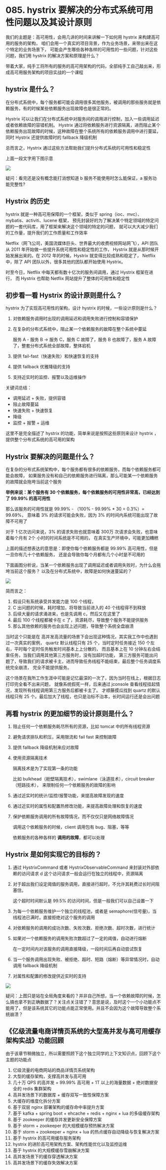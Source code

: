 # 085. hystrix 要解决的分布式系统可用性问题以及其设计原则

我们的主题是：高可用性，会用几讲的时间来讲解一下如何用 hystrix 来构建高可用的服务的架构，
咱们会用一个真实的项目背景，作为业务场景，来带出来在这个特定的业务场景下，
可能会产生哪些各种各样的可用性的一些问题，针对这些问题，我们用 hystrix 的解决方案和原理是什么？

带着大家，纯手工将所有的服务的高可用架构的代码，全部纯手工自己敲出来，形成高可用服务架构的项目实战的一个课程

## hystrix 是什么？
在分布式系统中，每个服务都可能会调用很多其他服务，被调用的那些服务就是依赖服务，有的时候某些依赖服务出现故障也是很正常的。

Hystrix 可以让我们在分布式系统中对服务间的调用进行控制，加入一些调用延迟或者依赖故障的容错机制。
Hystrix 通过将依赖服务进行资源隔离，进而阻止某个依赖服务出现故障的时候，这种故障在整个系统所有的依赖服务调用中进行蔓延，
同时 Hystrix 还提供故障时的 fallback 降级机制

总而言之，Hystrix 通过这些方法帮助我们提升分布式系统的可用性和稳定性

上面一段文字用下图示意

![](https://txxs.github.io/pic/record/cache-pdp/markdown-img-paste-20190529231638719.png)

疑问：看完还是没有概念能打消想知道 b 服务不能使用时怎么能保证，a 服务功能完整性?

## Hystrix 的历史
hystrix 就是一种高可用保障的一个框架，类似于 spring（ioc、mvc）、mybatis、activiti、lucene 框架，
预先封装好的为了解决某个特定领域的特定问题的一套代码库，用了框架来解决这个领域的特定的问题，
就可以大大减少我们的工作量，提升我们的工作质量和工作效率

Netflix（网飞公司，美国流媒体巨头、世界最大的收费视频网站网飞），API 团队从 2011 年开始做一些提升系统可用性和稳定性的工作，
Hystrix 就是从那时候开始发展出来的。在 2012 年的时候，Hystrix 就变得比较成熟和稳定了，
Netflix 中，除了 API 团队以外，很多其他的团队都开始使用 Hystrix。

时至今日，Netflix 中每天都有数十亿次的服务间调用，通过 Hystrix 框架在进行，
而 Hystrix 也帮助 Netflix 网站提升了整体的可用性和稳定性

## 初步看一看 Hystrix 的设计原则是什么？
hystrix 为了实现高可用性的架构，设计 hystrix 的时候，一些设计原则是什么？

1. 对依赖服务调用时出现的调用延迟和调用失败进行控制和容错保护
2. 在复杂的分布式系统中，阻止某一个依赖服务的故障在整个系统中蔓延

    服务 A - 服务 B -> 服务 C，服务 C 故障了，服务 B 也故障了，服务 A 故障了，整套分布式系统全部故障，整体宕机
3. 提供 fail-fast（快速失败）和快速恢复的支持
4. 提供 fallback 优雅降级的支持
5. 支持近实时的监控、报警以及运维操作

关键词总结：

- 调用延迟 + 失败，提供容错
- 阻止故障蔓延
- 快速失败 + 快速恢复
- 降级
- 监控 + 报警 + 运维

这里不是完全描述了 hystrix 的功能，简单来说是按照这些原则来设计 hystrix ，提供整个分布式系统的高可用的架构

## Hystrix 要解决的问题是什么？
在复杂的分布式系统架构中，每个服务都有很多的依赖服务，而每个依赖服务都可能会故障，
如果服务没有和自己的依赖服务进行隔离，那么可能某一个依赖服务的故障就会拖垮当前这个服务

**举例来说：某个服务有 30 个依赖服务，每个依赖服务的可用性非常高，已经达到了 99.99% 的高可用性**

那么该服务的可用性就是 99.99% - （100% - 99.99% * 30 = 0.3%）= 99.69%，
意味着 3% 的请求可能会失败，因为 3% 的时间内系统可能出现了故障不可用了

对于 1 亿次访问来说，3% 的请求失败也就意味着 300万 次请求会失败，也意味着每个月有 2个 小时的时间系统是不可用的，
在真实生产环境中，可能更加糟糕

上面的描述想表达的意思是：即使你每个依赖服务都是 99.99% 高可用性，但是一旦你有几十个依赖服务，
还是会导致你每个月都有几个小时是不可用的

下面画图分析说，当某一个依赖服务出现了调用延迟或者调用失败时，为什么会拖垮当前这个服务？
以及在分布式系统中，故障是如何快速蔓延的？

![](https://txxs.github.io/pic/record/cache-pdp/markdown-img-paste-20190529235104136.png)

简而言之：

1. 假设只有系统承受并发能力是 100 个线程，
2. C 出问题的时候，耗时增加，将导致当前进入的 40 个线程得不到释放
3. 后续大量的请求涌进来，也是先调用 c，然后又在这里了
4. 最后 100 个线程都被卡在 c 了，资源耗尽，导致整个服务不能提供服务
5. 那么其他依赖的服务也会出现上述问题，导致整个系统全盘崩溃

当时这个只能是在 高并发高流量的场景下会出现这种情况，其实我工作中也遇到过一次真实的案例，
quartz 默认线程只有 25 个，当时定时任务接近 150 个左右，平时每个定时任务触发时间基本上上分散的，
而且基本上在 10 分钟左右会结束任务，当我们调用其他第三方服务时，没有加超时功能，
第三方服务可能出问题了，导致我们的请求被卡主，进而导致任务线程不能结束，最后整个任务调度系统完全崩溃，
完全不能提供服务。

这个场景在我所工作生涯中可能是记忆最深的一次了，因为当时在线上，根据日志打印完全看不出来问题，
就像系统假死一样，后来通过 jconsole 查看线程挂起情况，发现所有线程调用第三方服务后都被卡主了。
才顺藤摸瓜找到 quartz 的默认线程只有 25 个。最后加大了线程，也只是治标不治本，长时间运行还是会出问题

## 再看 hystrix 的更加细节的设计原则是什么？

1. 阻止任何一个依赖服务耗尽所有的资源，比如 tomcat 中的所有线程资源
2. 避免请求排队和积压，采用限流和 fail fast 来控制故障
3. 提供 fallback 降级机制来应对故障
4. 使用资源隔离技术

    隔离技术是为了实现第一条的功能

    比如 bulkhead（舱壁隔离技术），swimlane（泳道技术），circuit breaker（短路技术），
    来限制任何一个依赖服务的故障的影响
5. 通过近实时的统计/监控/报警功能，来提高故障发现的速度
6. 通过近实时的属性和配置热修改功能，来提高故障处理和恢复的速度
7. 保护依赖服务调用的所有故障情况，而不仅仅只是网络故障情况

    调用这个依赖服务的时候，client 调用包有 bug、阻塞，等等

    依赖服务的各种各样的 **调用的故障**，都可以处理

## Hystrix 是如何实现它的目标的？

1. 通过 HystrixCommand 或者 HystrixObservableCommand 来封装对外部依赖的访问请求
d
    这个访问请求一般会运行在独立的线程中，资源隔离
2. 对于超出我们设定阈值的服务调用，直接进行超时，不允许其耗费过长时间阻塞住。

    这个超时时间默认是 99.5% 的访问时间，但是一般我们可以自己设置一下
3. 为每一个依赖服务维护一个独立的线程池，或者是 semaphore(信号量)，当线程池已满时，直接拒绝对这个服务的调用
4. 对依赖服务的调用的成功次数、失败次数、拒绝次数、超时次数，进行统计
5. 如果对一个依赖服务的调用失败次数超过了一定的阈值，自动进行熔断

    在一定时间内对该服务的调用直接降级，一段时间后再自动尝试恢复
6. 当一个服务调用出现失败、被拒绝、超时、短路（熔断）等异常情况时，自动调用 fallback 降级机制
7. 对属性和配置的修改提供近实时的支持



![](https://txxs.github.io/pic/record/cache-pdp/markdown-img-paste-20190530214412325.png)

疑问：上图只是站在全局角度来看的？并非自己所想，当一个依赖故障的时候，怎么搞也拿不到正确数据了？关注点关注错了？意思是说，及时这个一个小功能点不能用了，但是该系统其它的功能点能正常使用。并且不会因为这个故障导致整个系统崩溃？


## 《亿级流量电商详情页系统的大型高并发与高可用缓存架构实战》功能回顾
由于该章节稍微独立，所以需要照顾下这个独立同学的上下文知识点，回顾下这个主题的功能点

1. 亿级流量的电商网站的商品详情页系统架构
2. 大型的缓存架构，支撑高并发与高可用
3. 几十万 QPS 的高并发 + 99.99% 高可用 + 1T 以上的海量数据 + 绝对数据安全的 redis 集群架构
4. 高并发场景下的数据库 + 缓存双写一致性保障方案
5. 大缓存的维度化拆分方案
6. 基于双层 nginx 部署架构的缓存命中率提升方案
7. 基于 kafka + spring boot + ehcache + redis + nginx + lua 的多级缓存架构
8. 基于 zookeeper 的缓存并发更新安全保障方案
9. 基于 storm + zookeeper 的大规模缓存预热解决方案
10. 基于 storm + zookeeper + nginx + lua 的热点缓存自动降级与恢复解决方案
11. 基于 hystrix 的高可用缓存服务架构
12. hystrix 的进阶高可用架构方案、架构性能优化以及监控运维
13. 基于 hystrix 的大规模缓存雪崩解决方案
14. 高并发场景下的缓存穿透解决方案
15. 高并发场景下的缓存失效解决方案
